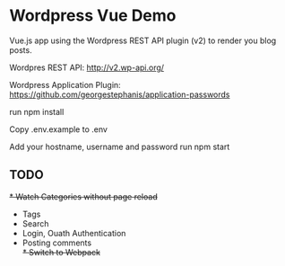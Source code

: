 # Wordpress Vue Demo  

Vue.js app using the Wordpress REST API plugin (v2) to render you blog posts.  

Wordpres REST API: http://v2.wp-api.org/  

Wordpress Application Plugin: https://github.com/georgestephanis/application-passwords   

run npm install    

Copy .env.example to .env

Add your hostname, username and password
run npm start

## TODO
~~* Watch Categories without page reload~~
* Tags  
* Search  
* Login, Ouath Authentication  
* Posting comments  
~~* Switch to Webpack~~



